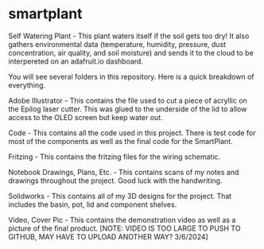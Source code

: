 # smartplant
Self Watering Plant - This plant waters itself if the soil gets too dry! It also gathers environmental data (temperature, humidity, pressure, dust concentration, air quality, and soil moisture) and sends it to the cloud to be interpereted on an adafruit.io dashboard.

You will see several folders in this repository. Here is a quick breakdown of everything.

Adobe Illustrator - This contains the file used to cut a piece of acryllic on the Epilog laser cutter. This was glued to the underside of the lid to allow access to the OLED screen but keep water out.

Code - This contains all the code used in this project. There is test code for most of the components as well as the final code for the SmartPlant.

Fritzing - This contains the fritzing files for the wiring schematic.

Notebook Drawings, Plans, Etc. - This contains scans of my notes and drawings throughout the project. Good luck with the handwriting.

Solidworks - This contains all of my 3D designs for the project. That includes the basin, pot, lid and component shelves.

Video, Cover Pic - This contains the demonstration video as well as a picture of the final product. [NOTE: VIDEO IS TOO LARGE TO PUSH TO GITHUB, MAY HAVE TO UPLOAD ANOTHER WAY? 3/6/2024]